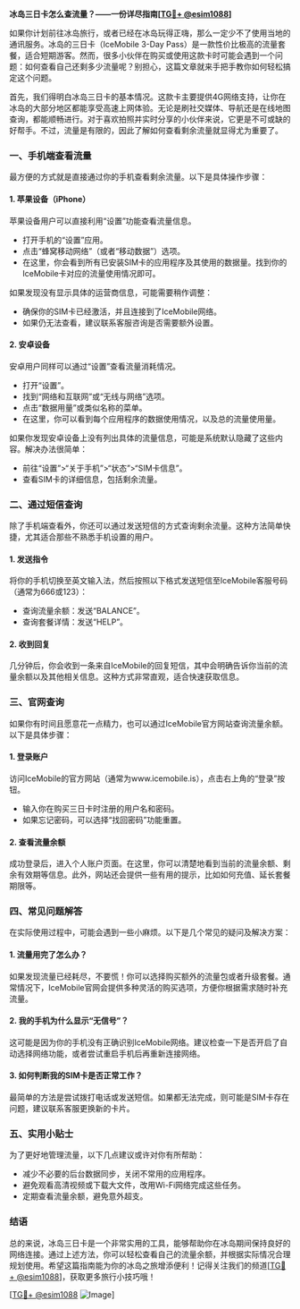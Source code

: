 **冰岛三日卡怎么查流量？——一份详尽指南[[TG💪+ @esim1088](https://t.me/s/esim1088)]**

如果你计划前往冰岛旅行，或者已经在冰岛玩得正嗨，那么一定少不了使用当地的通讯服务。冰岛的三日卡（IceMobile 3-Day Pass）是一款性价比极高的流量套餐，适合短期游客。然而，很多小伙伴在购买或使用这款卡时可能会遇到一个问题：如何查看自己还剩多少流量呢？别担心，这篇文章就来手把手教你如何轻松搞定这个问题。

首先，我们得明白冰岛三日卡的基本情况。这款卡主要提供4G网络支持，让你在冰岛的大部分地区都能享受高速上网体验。无论是刷社交媒体、导航还是在线地图查询，都能顺畅进行。对于喜欢拍照并实时分享的小伙伴来说，它更是不可或缺的好帮手。不过，流量是有限的，因此了解如何查看剩余流量就显得尤为重要了。

### **一、手机端查看流量**
最方便的方式就是直接通过你的手机查看剩余流量。以下是具体操作步骤：

#### **1. 苹果设备（iPhone）**
苹果设备用户可以直接利用“设置”功能查看流量信息。
- 打开手机的“设置”应用。
- 点击“蜂窝移动网络”（或者“移动数据”）选项。
- 在这里，你会看到所有已安装SIM卡的应用程序及其使用的数据量。找到你的IceMobile卡对应的流量使用情况即可。

如果发现没有显示具体的运营商信息，可能需要稍作调整：
- 确保你的SIM卡已经激活，并且连接到了IceMobile网络。
- 如果仍无法查看，建议联系客服咨询是否需要额外设置。

#### **2. 安卓设备**
安卓用户同样可以通过“设置”查看流量消耗情况。
- 打开“设置”。
- 找到“网络和互联网”或“无线与网络”选项。
- 点击“数据用量”或类似名称的菜单。
- 在这里，你可以看到每个应用程序的数据使用情况，以及总的流量使用量。

如果你发现安卓设备上没有列出具体的流量信息，可能是系统默认隐藏了这些内容。解决办法很简单：
- 前往“设置”>“关于手机”>“状态”>“SIM卡信息”。
- 查看SIM卡的详细信息，包括剩余流量。

### **二、通过短信查询**
除了手机端查看外，你还可以通过发送短信的方式查询剩余流量。这种方法简单快捷，尤其适合那些不熟悉手机设置的用户。

#### **1. 发送指令**
将你的手机切换至英文输入法，然后按照以下格式发送短信至IceMobile客服号码（通常为666或123）：
- 查询流量余额：发送“BALANCE”。
- 查询套餐详情：发送“HELP”。

#### **2. 收到回复**
几分钟后，你会收到一条来自IceMobile的回复短信，其中会明确告诉你当前的流量余额以及其他相关信息。这种方式非常直观，适合快速获取信息。

### **三、官网查询**
如果你有时间且愿意花一点精力，也可以通过IceMobile官方网站查询流量余额。以下是具体步骤：

#### **1. 登录账户**
访问IceMobile的官方网站（通常为www.icemobile.is），点击右上角的“登录”按钮。
- 输入你在购买三日卡时注册的用户名和密码。
- 如果忘记密码，可以选择“找回密码”功能重置。

#### **2. 查看流量余额**
成功登录后，进入个人账户页面。在这里，你可以清楚地看到当前的流量余额、剩余有效期等信息。此外，网站还会提供一些有用的提示，比如如何充值、延长套餐期限等。

### **四、常见问题解答**
在实际使用过程中，可能会遇到一些小麻烦。以下是几个常见的疑问及解决方案：

#### **1. 流量用完了怎么办？**
如果发现流量已经耗尽，不要慌！你可以选择购买额外的流量包或者升级套餐。通常情况下，IceMobile官网会提供多种灵活的购买选项，方便你根据需求随时补充流量。

#### **2. 我的手机为什么显示“无信号”？**
这可能是因为你的手机没有正确识别IceMobile网络。建议检查一下是否开启了自动选择网络功能，或者尝试重启手机后再重新连接网络。

#### **3. 如何判断我的SIM卡是否正常工作？**
最简单的方法是尝试拨打电话或发送短信。如果都无法完成，则可能是SIM卡存在问题，建议联系客服更换新的卡片。

### **五、实用小贴士**
为了更好地管理流量，以下几点建议或许对你有所帮助：
- 减少不必要的后台数据同步，关闭不常用的应用程序。
- 避免观看高清视频或下载大文件，改用Wi-Fi网络完成这些任务。
- 定期查看流量余额，避免意外超支。

### **结语**
总的来说，冰岛三日卡是一个非常实用的工具，能够帮助你在冰岛期间保持良好的网络连接。通过上述方法，你可以轻松查看自己的流量余额，并根据实际情况合理规划使用。希望这篇指南能为你的冰岛之旅增添便利！记得关注我们的频道[[TG💪+ @esim1088](https://t.me/s/esim1088)]，获取更多旅行小技巧哦！

[[TG💪+ @esim1088](https://t.me/s/esim1088) ![Image](https://i.postimg.cc/4NQfJmqS/Snipaste-2025-05-13-00-14-12.png)]